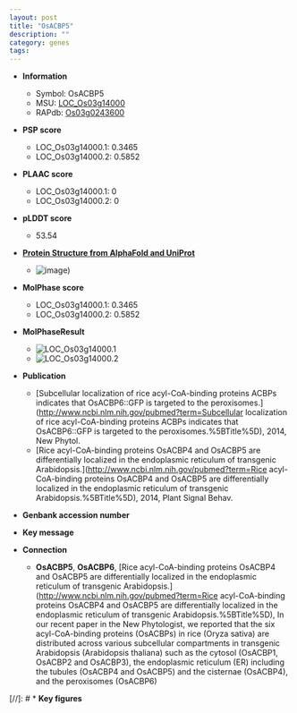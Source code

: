 ```yaml
---
layout: post
title: "OsACBP5"
description: ""
category: genes
tags: 
---
```


* **Information**  
    + Symbol: OsACBP5  
    + MSU: [LOC_Os03g14000](http://rice.plantbiology.msu.edu/cgi-bin/ORF_infopage.cgi?orf=LOC_Os03g14000)  
    + RAPdb: [Os03g0243600](http://rapdb.dna.affrc.go.jp/viewer/gbrowse_details/irgsp1?name=Os03g0243600)  

* **PSP score**  
    + LOC_Os03g14000.1: 0.3465 
    + LOC_Os03g14000.2: 0.5852 

* **PLAAC score**  
    + LOC_Os03g14000.1: 0 
    + LOC_Os03g14000.2: 0 

* **pLDDT score**
    + 53.54

* **[Protein Structure from AlphaFold and UniProt](https://www.uniprot.org/uniprotkb/Q10P83/entry#structure)**
    + ![image](https://ricepsp.github.io/images/Q1/AF-Q10P83-F1.png))

* **MolPhase score**
    + LOC_Os03g14000.1: 0.3465
    + LOC_Os03g14000.2: 0.5852

* **MolPhaseResult**
    + ![LOC_Os03g14000.1](https://ricepsp.github.io/pictures/LOC_Os03g/LOC_Os03g14000.1.png)
    + ![LOC_Os03g14000.2](https://ricepsp.github.io/pictures/LOC_Os03g/LOC_Os03g14000.2.png)

* **Publication**  
    + [Subcellular localization of rice acyl-CoA-binding proteins ACBPs indicates that OsACBP6::GFP is targeted to the peroxisomes.](http://www.ncbi.nlm.nih.gov/pubmed?term=Subcellular localization of rice acyl-CoA-binding proteins ACBPs indicates that OsACBP6::GFP is targeted to the peroxisomes.%5BTitle%5D), 2014, New Phytol.
    + [Rice acyl-CoA-binding proteins OsACBP4 and OsACBP5 are differentially localized in the endoplasmic reticulum of transgenic Arabidopsis.](http://www.ncbi.nlm.nih.gov/pubmed?term=Rice acyl-CoA-binding proteins OsACBP4 and OsACBP5 are differentially localized in the endoplasmic reticulum of transgenic Arabidopsis.%5BTitle%5D), 2014, Plant Signal Behav.

* **Genbank accession number**  

* **Key message**  

* **Connection**  
    + __OsACBP5__, __OsACBP6__, [Rice acyl-CoA-binding proteins OsACBP4 and OsACBP5 are differentially localized in the endoplasmic reticulum of transgenic Arabidopsis.](http://www.ncbi.nlm.nih.gov/pubmed?term=Rice acyl-CoA-binding proteins OsACBP4 and OsACBP5 are differentially localized in the endoplasmic reticulum of transgenic Arabidopsis.%5BTitle%5D), In our recent paper in the New Phytologist, we reported that the six acyl-CoA-binding proteins (OsACBPs) in rice (Oryza sativa) are distributed across various subcellular compartments in transgenic Arabidopsis (Arabidopsis thaliana) such as the cytosol (OsACBP1, OsACBP2 and OsACBP3), the endoplasmic reticulum (ER) including the tubules (OsACBP4 and OsACBP5) and the cisternae (OsACBP4), and the peroxisomes (OsACBP6)

[//]: # * **Key figures**  



